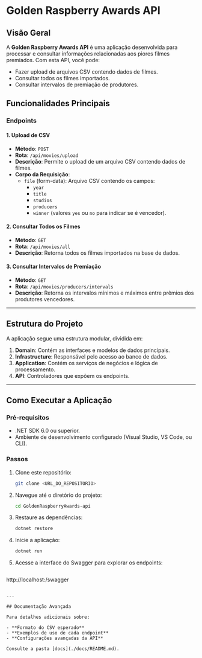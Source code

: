 # Golden Raspberry Awards API

## Visão Geral
A **Golden Raspberry Awards API** é uma aplicação desenvolvida para processar e consultar informações relacionadas aos piores filmes premiados. Com esta API, você pode:

- Fazer upload de arquivos CSV contendo dados de filmes.
- Consultar todos os filmes importados.
- Consultar intervalos de premiação de produtores.

## Funcionalidades Principais

### Endpoints

#### 1. Upload de CSV
- **Método**: `POST`
- **Rota**: `/api/movies/upload`
- **Descrição**: Permite o upload de um arquivo CSV contendo dados de filmes.
- **Corpo da Requisição**:
  - `file` (form-data): Arquivo CSV contendo os campos:
    - `year`
    - `title`
    - `studios`
    - `producers`
    - `winner` (valores `yes` ou `no` para indicar se é vencedor).

#### 2. Consultar Todos os Filmes
- **Método**: `GET`
- **Rota**: `/api/movies/all`
- **Descrição**: Retorna todos os filmes importados na base de dados.

#### 3. Consultar Intervalos de Premiação
- **Método**: `GET`
- **Rota**: `/api/movies/producers/intervals`
- **Descrição**: Retorna os intervalos mínimos e máximos entre prêmios dos produtores vencedores.

---

## Estrutura do Projeto

A aplicação segue uma estrutura modular, dividida em:

1. **Domain**: Contém as interfaces e modelos de dados principais.
2. **Infrastructure**: Responsável pelo acesso ao banco de dados.
3. **Application**: Contém os serviços de negócios e lógica de processamento.
4. **API**: Controladores que expõem os endpoints.

---

## Como Executar a Aplicação

### Pré-requisitos
- .NET SDK 6.0 ou superior.
- Ambiente de desenvolvimento configurado (Visual Studio, VS Code, ou CLI).

### Passos
1. Clone este repositório:
   ```bash
   git clone <URL_DO_REPOSITORIO>
   ```

2. Navegue até o diretório do projeto:
   ```bash
   cd GoldenRaspberryAwards-api
   ```

3. Restaure as dependências:
   ```bash
   dotnet restore
   ```

4. Inicie a aplicação:
   ```bash
   dotnet run
   ```

5. Acesse a interface do Swagger para explorar os endpoints:
   ```
http://localhost:<PORTA>/swagger
```

---

## Documentação Avançada

Para detalhes adicionais sobre:

- **Formato do CSV esperado**
- **Exemplos de uso de cada endpoint**
- **Configurações avançadas da API**

Consulte a pasta [docs](./docs/README.md).

